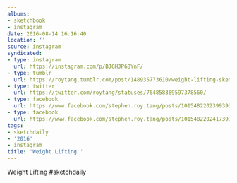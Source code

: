 ```yaml
---
albums:
- sketchbook
- instagram
date: 2016-08-14 16:16:40
location: ''
source: instagram
syndicated:
- type: instagram
  url: https://instagram.com/p/BJGHJP6BYnF/
- type: tumblr
  url: https://roytang.tumblr.com/post/148935773610/weight-lifting-sketchdaily
- type: twitter
  url: https://twitter.com/roytang/statuses/764858369597378560/
- type: facebook
  url: https://www.facebook.com/stephen.roy.tang/posts/10154822023993912:0
- type: facebook
  url: https://www.facebook.com/stephen.roy.tang/posts/10154822024173912
tags:
- sketchdaily
- '2016'
- instagram
title: 'Weight Lifting '
---
```


Weight Lifting #sketchdaily
